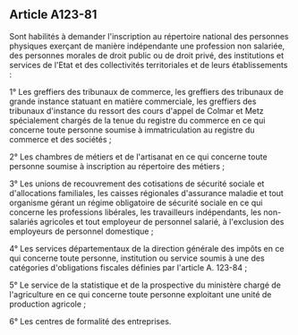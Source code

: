 Article A123-81
----
Sont habilités à demander l'inscription au répertoire national des personnes
physiques exerçant de manière indépendante une profession non salariée, des
personnes morales de droit public ou de droit privé, des institutions et
services de l'Etat et des collectivités territoriales et de leurs établissements
:

1° Les greffiers des tribunaux de commerce, les greffiers des tribunaux de
grande instance statuant en matière commerciale, les greffiers des tribunaux
d'instance du ressort des cours d'appel de Colmar et Metz spécialement chargés
de la tenue du registre du commerce en ce qui concerne toute personne soumise à
immatriculation au registre du commerce et des sociétés ;

2° Les chambres de métiers et de l'artisanat en ce qui concerne toute personne
soumise à inscription au répertoire des métiers ;

3° Les unions de recouvrement des cotisations de sécurité sociale et
d'allocations familiales, les caisses régionales d'assurance maladie et tout
organisme gérant un régime obligatoire de sécurité sociale en ce qui concerne
les professions libérales, les travailleurs indépendants, les non-salariés
agricoles et tout employeur de personnel salarié, à l'exclusion des employeurs
de personnel domestique ;

4° Les services départementaux de la direction générale des impôts en ce qui
concerne toute personne, institution ou service soumis à une des catégories
d'obligations fiscales définies par l'article A. 123-84 ;

5° Le service de la statistique et de la prospective du ministère chargé de
l'agriculture en ce qui concerne toute personne exploitant une unité de
production agricole ;

6° Les centres de formalité des entreprises.
